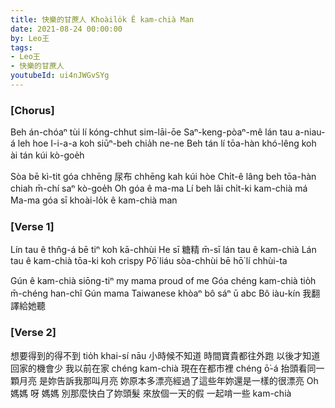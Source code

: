 ```yaml
---
title: 快樂的甘蔗人 Khoàilo̍k Ê kam-chià Man
date: 2021-08-24 00:00:00
by: Leo王
tags:
- Leo王
- 快樂的甘蔗人
youtubeId: ui4nJWGvSYg
---
```


### [Chorus]

Beh án-chóaⁿ tùi lí kóng-chhut  sim-lāi-ōe
Saⁿ-keng-pòaⁿ-mê lán tau a-niau-á leh hoe
I-i-a-a koh siūⁿ-beh chia̍h ne-ne
Beh tán lí tōa-hàn khó-lêng koh ài tán kúi kò-goe̍h

Sòa bē kì-tit góa chhēng 尿布 chhēng kah kúi hòe
Chi̍t-ê lâng beh tōa-hàn chiah m̄-chí saⁿ kò-goe̍h
Oh góa ê ma-ma
Lí beh lâi chi̍t-ki kam-chià má
Ma-ma góa sī khoài-lo̍k ê kam-chià man

### [Verse 1]

Lín tau ê thn̂g-á bē tiⁿ koh kā-chhùi
He sī 糖精 m̄-sī lán tau ê kam-chià
Lán tau ê kam-chià tōa-ki koh crispy
Pō͘ liáu sòa-chhùi bē hō͘ lí chhùi-ta

Gún ê kam-chià siōng-tiⁿ my mama proud of me
Góa chéng kam-chià tio̍h m̄-chéng han-chî
Gún mama Taiwanese khòaⁿ bô sáⁿ ū abc
Bô iàu-kín 我翻譯給她聽

### [Verse 2]

想要得到的得不到 tio̍h khai-sí nāu
小時候不知道 時間寶貴都往外跑
以後才知道 回家的機會少
我以前在家 chéng kam-chià
現在在都市裡 chéng ō͘-á
抬頭看同一顆月亮 是妳告訴我那叫月亮
妳原本多漂亮經過了這些年妳還是一樣的很漂亮
Oh媽媽 呀 媽媽 別那麼快白了妳頭髮
來放個一天的假 一起啃一些 kam-chià
